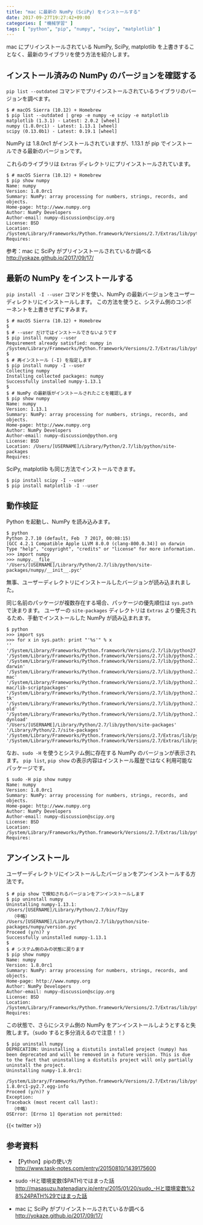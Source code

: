 ```yaml
---
title: "mac に最新の NumPy (SciPy) をインストールする"
date: 2017-09-27T19:27:42+09:00
categories: [ "機械学習" ]
tags: [ "python", "pip", "numpy", "scipy", "matplotlib" ]
---
```


mac にプリインストールされている NumPy, SciPy, matplotlib を上書きすることなく、最新のライブラリを使う方法を紹介します。

## インストール済みの NumPy のバージョンを確認する

`pip list --outdated` コマンドでプリインストールされているライブラリのバージョンを調べます。

```shell
$ # macOS Sierra (10.12) + Homebrew
$ pip list --outdated | grep -e numpy -e scipy -e matplotlib
matplotlib (1.3.1) - Latest: 2.0.2 [wheel]
numpy (1.8.0rc1) - Latest: 1.13.1 [wheel]
scipy (0.13.0b1) - Latest: 0.19.1 [wheel]
```

NumPy は 1.8.0rc1 がインストールされていますが、1.13.1 が pip でインストールできる最新のバージョンです。

これらのライブラリは `Extras` ディレクトリにプリインストールされています。

```shell
$ # macOS Sierra (10.12) + Homebrew
$ pip show numpy
Name: numpy
Version: 1.8.0rc1
Summary: NumPy: array processing for numbers, strings, records, and objects.
Home-page: http://www.numpy.org
Author: NumPy Developers
Author-email: numpy-discussion@scipy.org
License: BSD
Location: /System/Library/Frameworks/Python.framework/Versions/2.7/Extras/lib/python
Requires:
```

参考：mac に SciPy がプリインストールされているか調べる<br />
<span style="word-break: break-all;">
http://yokaze.github.io/2017/09/17/
</span>

## 最新の NumPy をインストールする

`pip install -I --user` コマンドを使い、NumPy の最新バージョンをユーザーディレクトリにインストールします。
この方法を使うと、システム側のコンポーネントを上書きせずにすみます。

```shell
$ # macOS Sierra (10.12) + Homebrew
$
$ # --user だけではインストールできないようです
$ pip install numpy --user
Requirement already satisfied: numpy in /System/Library/Frameworks/Python.framework/Versions/2.7/Extras/lib/python
$
$ # 再インストール (-I) を指定します
$ pip install numpy -I --user
Collecting numpy
Installing collected packages: numpy
Successfully installed numpy-1.13.1
$
$ # NumPy の最新版がインストールされたことを確認します
$ pip show numpy
Name: numpy
Version: 1.13.1
Summary: NumPy: array processing for numbers, strings, records, and objects.
Home-page: http://www.numpy.org
Author: NumPy Developers
Author-email: numpy-discussion@python.org
License: BSD
Location: /Users/[USERNAME]/Library/Python/2.7/lib/python/site-packages
Requires:
```

SciPy, matplotlib も同じ方法でインストールできます。

```shell
$ pip install scipy -I --user
$ pip install matplotlib -I --user
```

## 動作検証

Python を起動し、NumPy を読み込みます。

```shell
$ python
Python 2.7.10 (default, Feb  7 2017, 00:08:15)
[GCC 4.2.1 Compatible Apple LLVM 8.0.0 (clang-800.0.34)] on darwin
Type "help", "copyright", "credits" or "license" for more information.
>>> import numpy
>>> numpy.__file__
'/Users/[USERNAME]/Library/Python/2.7/lib/python/site-packages/numpy/__init__.pyc'
```

無事、ユーザーディレクトリにインストールしたバージョンが読み込まれました。

同じ名前のパッケージが複数存在する場合、パッケージの優先順位は `sys.path` で決まります。
ユーザーの `site-packages` ディレクトリは `Extras` より優先されるため、手動でインストールした NumPy が読み込まれます。

```shell
$ python
>>> import sys
>>> for x in sys.path: print "'%s'" % x
''
'/System/Library/Frameworks/Python.framework/Versions/2.7/lib/python27.zip'
'/System/Library/Frameworks/Python.framework/Versions/2.7/lib/python2.7'
'/System/Library/Frameworks/Python.framework/Versions/2.7/lib/python2.7/plat-darwin'
'/System/Library/Frameworks/Python.framework/Versions/2.7/lib/python2.7/plat-mac'
'/System/Library/Frameworks/Python.framework/Versions/2.7/lib/python2.7/plat-mac/lib-scriptpackages'
'/System/Library/Frameworks/Python.framework/Versions/2.7/lib/python2.7/lib-tk'
'/System/Library/Frameworks/Python.framework/Versions/2.7/lib/python2.7/lib-old'
'/System/Library/Frameworks/Python.framework/Versions/2.7/lib/python2.7/lib-dynload'
'/Users/[USERNAME]/Library/Python/2.7/lib/python/site-packages'
'/Library/Python/2.7/site-packages'
'/System/Library/Frameworks/Python.framework/Versions/2.7/Extras/lib/python'
'/System/Library/Frameworks/Python.framework/Versions/2.7/Extras/lib/python/PyObjC'
```

なお、`sudo -H` を使うとシステム側に存在する NumPy のバージョンが表示されます。
`pip list`, `pip show` の表示内容はインストール履歴ではなく利用可能なパッケージです。

```shell
$ sudo -H pip show numpy
Name: numpy
Version: 1.8.0rc1
Summary: NumPy: array processing for numbers, strings, records, and objects.
Home-page: http://www.numpy.org
Author: NumPy Developers
Author-email: numpy-discussion@scipy.org
License: BSD
Location: /System/Library/Frameworks/Python.framework/Versions/2.7/Extras/lib/python
Requires:
```

## アンインストール

ユーザーディレクトリにインストールしたバージョンをアンインストールする方法です。

```shell
$ # pip show で検知されるバージョンをアンインストールします
$ pip uninstall numpy
Uninstalling numpy-1.13.1:
/Users/[USERNAME]/Library/Python/2.7/bin/f2py
  （中略）
/Users/[USERNAME]/Library/Python/2.7/lib/python/site-packages/numpy/version.pyc
Proceed (y/n)? y
Successfully uninstalled numpy-1.13.1
$
$ # システム側のみの状態に戻ります
$ pip show numpy
Name: numpy
Version: 1.8.0rc1
Summary: NumPy: array processing for numbers, strings, records, and objects.
Home-page: http://www.numpy.org
Author: NumPy Developers
Author-email: numpy-discussion@scipy.org
License: BSD
Location: /System/Library/Frameworks/Python.framework/Versions/2.7/Extras/lib/python
Requires:
```

この状態で、さらにシステム側の NumPy をアンインストールしようとすると失敗します。（sudo すると多分消えるので注意！！）

```shell
$ pip uninstall numpy
DEPRECATION: Uninstalling a distutils installed project (numpy) has been deprecated and will be removed in a future version. This is due to the fact that uninstalling a distutils project will only partially uninstall the project.
Uninstalling numpy-1.8.0rc1:
  /System/Library/Frameworks/Python.framework/Versions/2.7/Extras/lib/python/numpy-1.8.0rc1-py2.7.egg-info
Proceed (y/n)? y
Exception:
Traceback (most recent call last):
  （中略）
OSError: [Errno 1] Operation not permitted:
```

{{< twitter >}}

## 参考資料
- 【Python】pipの使い方<br />
  <span style="word-break: break-all;">
  http://www.task-notes.com/entry/20150810/1439175600
  </span>

- sudo -Hと環境変数($PATH)ではまった話<br />
  <span style="word-break: break-all;">
  http://masasuzu.hatenadiary.jp/entry/2015/01/20/sudo_-Hと環境変数%28%24PATH%29ではまった話
  </span>

- mac に SciPy がプリインストールされているか調べる<br />
  <span style="word-break: break-all;">
  http://yokaze.github.io/2017/09/17/
  </span>
